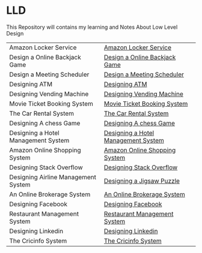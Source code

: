 # LLD
This Repository will contains my learning and Notes About Low Level Design


<table>
  <tr>
    <td > Amazon Locker Service</td>
    <td> <a href="https://github.com/reeteshk/LLD/blob/main/Amazon%20Locker%20Service.pdf"> Amazon Locker Service</a></td>
  </tr>
    <tr>
    <td> Design a Online Backjack Game</td>
    <td> <a href="https://github.com/reeteshk/LLD/blob/main/Design%20An%20Online%20Blackjack%20Game.pdf"> Design a Online Backjack Game</a></td>
  </tr>
   <tr>
    <td > Design a Meeting Scheduler</td>
    <td> <a href="https://github.com/reeteshk/LLD/blob/main/Designing%20A%20Meeting%20Scheduler.pdf"> Design a Meeting Scheduler</a></td>
  </tr>
   <tr>
    <td > Designing ATM</td>
    <td> <a href="https://github.com/reeteshk/LLD/blob/main/Designing%20ATM.pdf"> Designing ATM</a></td>
  </tr>
   <tr>
    <td > Designing Vending Machine</td>
    <td> <a href="https://github.com/reeteshk/LLD/blob/main/Designing%20Vending%20Machine.pdf"> Designing Vending Machine</a></td>
  </tr>
  <tr>
    <td > Movie Ticket Booking System</td>
    <td> <a href="https://github.com/reeteshk/LLD/blob/main/Movie%20Ticket%20Booking%20System.pdf"> Movie Ticket Booking System</a></td>
  </tr>
   <tr>
    <td > The Car Rental System </td>
    <td> <a href="https://github.com/reeteshk/LLD/blob/main/The%20Car%20Rental%20System.pdf"> The Car Rental System </a></td>
  </tr>
  <tr>
    <td > Designing A chess Game</td>
    <td> <a href="https://github.com/reeteshk/LLD/blob/main/Designing%20A%20Chess%20Game.pdf"> Designing A chess Game</a></td>
  </tr>
   <tr>
    <td > Designing a Hotel Management System</td>
    <td> <a href="https://github.com/reeteshk/LLD/blob/main/Designing%20A%20Hotel%20Management%20System.pdf"> Designing a Hotel Management System</a></td>
  </tr>
  <tr>
    <td > Amazon Online Shopping System</td>
    <td> <a href="https://github.com/reeteshk/LLD/blob/main/Amazon%20Online%20Shopping%20System.pdf"> Amazon Online Shopping System</a></td>
  </tr>
   <tr>
    <td > Designing Stack Overflow</td>
    <td> <a href="https://github.com/reeteshk/LLD/blob/main/Designing%20Stack%20Overflow.pdf"> Designing Stack Overflow</a></td>
  </tr>
   <tr>
    <td > Designing Airline Management System</td>
    <td> <a href="https://github.com/reeteshk/LLD/blob/main/Designing%20An%20Airline%20Management%20System.pdf>Designing Airline Management System </a></td>
  </tr>

   <tr>
    <td > Designing a Jigsaw Puzzle</td>
    <td> <a href=" https://github.com/reeteshk/LLD/blob/main/Designing%20a%20Jigsaw%20Puzzle.pdf"> Designing a Jigsaw Puzzle </a></td>
  </tr>
   
   <tr>
    <td > An Online Brokerage System</td>
    <td> <a href="https://github.com/reeteshk/LLD/blob/main/An%20Online%20Brokerage%20System.pdf">An Online Brokerage System</a></td>
  </tr>
   <tr>
    <td > Designing Facebook</td>
    <td> <a href="https://github.com/reeteshk/LLD/blob/main/Designing%20Facebook.pdf"> Designing Facebook</a></td>
  </tr>
   <tr>
    <td > Restaurant Management System</td>
    <td> <a href="https://github.com/reeteshk/LLD/blob/main/Restaurant%20Management%20System%20.pdf"> Restaurant Management System</a></td>
  </tr>
  <tr>
    <td > Designing Linkedin</td>
    <td> <a href="https://github.com/reeteshk/LLD/blob/main/Designing%20Linkedin.pdf"> Designing Linkedin</a></td>
  </tr>
   <tr>
    <td > The Cricinfo System</td>
    <td> <a href="https://github.com/reeteshk/LLD/blob/main/The%20Cricinfo%20System.pdf"> The Cricinfo System</a></td>
  </tr>
</table>

